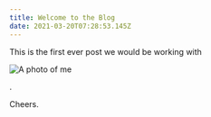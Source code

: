 ```yaml
---
title: Welcome to the Blog
date: 2021-03-20T07:28:53.145Z
---
```

This is the first ever post we would be working with

![A photo of me](/img/hcsdim.jpg "Ndonna")

. 

Cheers.
